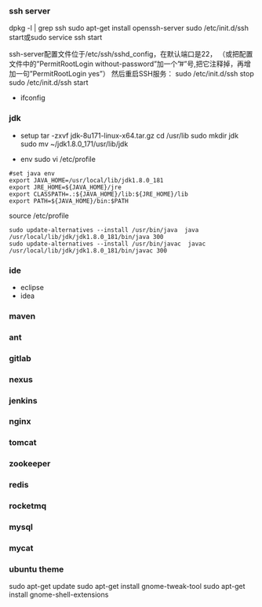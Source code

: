 ### ssh server
dpkg -l | grep ssh
sudo apt-get install openssh-server
sudo /etc/init.d/ssh start或sudo service ssh start 

ssh-server配置文件位于/etc/ssh/sshd_config，在默认端口是22，
（或把配置文件中的”PermitRootLogin without-password”加一个”#”号,把它注释掉，再增加一句”PermitRootLogin yes”） 
然后重启SSH服务： 
sudo /etc/init.d/ssh stop 
sudo /etc/init.d/ssh start

* ifconfig

### jdk

* setup
tar -zxvf jdk-8u171-linux-x64.tar.gz
cd  /usr/lib
sudo mkdir jdk
sudo mv ~/jdk1.8.0_171/usr/lib/jdk

* env
sudo vi /etc/profile

```
#set java env
export JAVA_HOME=/usr/local/lib/jdk1.8.0_181
export JRE_HOME=${JAVA_HOME}/jre    
export CLASSPATH=.:${JAVA_HOME}/lib:${JRE_HOME}/lib    
export PATH=${JAVA_HOME}/bin:$PATH
```

source /etc/profile

```
sudo update-alternatives --install /usr/bin/java  java  /usr/local/lib/jdk/jdk1.8.0_181/bin/java 300   
sudo update-alternatives --install /usr/bin/javac  javac  /usr/local/lib/jdk/jdk1.8.0_181/bin/javac 300
```

### ide

* eclipse
* idea

### maven

### ant

### gitlab

### nexus

### jenkins

### nginx

### tomcat

### zookeeper

### redis

### rocketmq

### mysql

### mycat


### ubuntu theme
sudo apt-get update
sudo apt-get install gnome-tweak-tool
sudo apt-get install gnome-shell-extensions